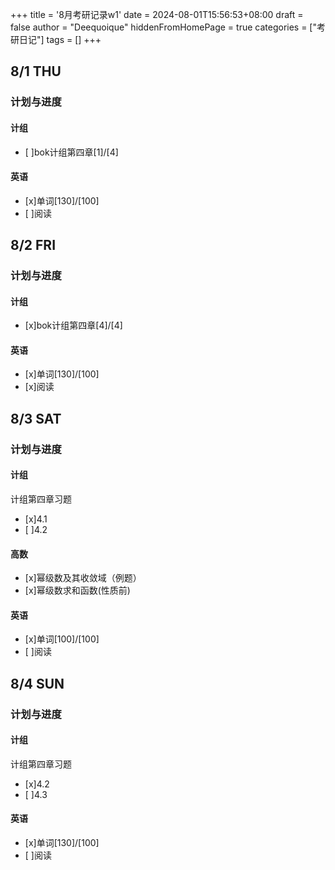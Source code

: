 +++
title = '8月考研记录w1'
date = 2024-08-01T15:56:53+08:00
draft = false
author = "Deequoique"
hiddenFromHomePage = true
categories = ["考研日记"]
tags = []
+++
## 8/1 THU
### 计划与进度
#### 计组
- [ ]bok计组第四章[1]/[4]
#### 英语
- [x]单词[130]/[100] 
- [ ]阅读

## 8/2 FRI
### 计划与进度
#### 计组
- [x]bok计组第四章[4]/[4]
#### 英语
- [x]单词[130]/[100] 
- [x]阅读

## 8/3 SAT
### 计划与进度
#### 计组
计组第四章习题
- [x]4.1
- [ ]4.2
#### 高数
- [x]幂级数及其收敛域（例题）
- [x]幂级数求和函数(性质前)
#### 英语
- [x]单词[100]/[100]
- [ ]阅读

## 8/4 SUN
### 计划与进度
#### 计组
计组第四章习题
- [x]4.2
- [ ]4.3
#### 英语
- [x]单词[130]/[100]
- [ ]阅读